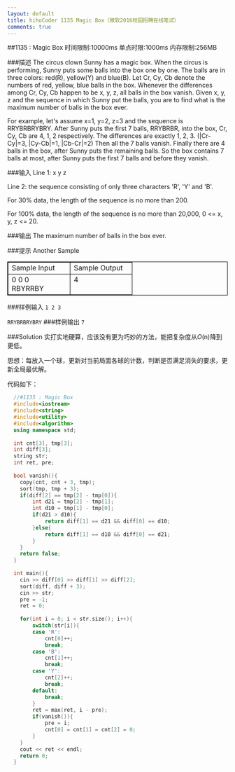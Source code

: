 ```yaml
---
layout: default
title: hihoCoder 1135 Magic Box（微软2016校园招聘在线笔试）
comments: true
---
```


##1135 : Magic Box
时间限制:10000ms
单点时限:1000ms
内存限制:256MB

###描述
The circus clown Sunny has a magic box. When the circus is performing, Sunny puts some balls into the box one by one. The balls are in three colors: red(R), yellow(Y) and blue(B). Let Cr, Cy, Cb denote the numbers of red, yellow, blue balls in the box. Whenever the differences among Cr, Cy, Cb happen to be x, y, z, all balls in the box vanish. Given x, y, z and the sequence in which Sunny put the balls, you are to find what is the maximum number of balls in the box ever.

For example, let's assume x=1, y=2, z=3 and the sequence is RRYBRBRYBRY. After Sunny puts the first 7 balls, RRYBRBR, into the box, Cr, Cy, Cb are 4, 1, 2 respectively. The differences are exactly 1, 2, 3. (|Cr-Cy|=3, |Cy-Cb|=1, |Cb-Cr|=2) Then all the 7 balls vanish. Finally there are 4 balls in the box, after Sunny puts the remaining balls. So the box contains 7 balls at most, after Sunny puts the first 7 balls and before they vanish.

###输入
Line 1: x y z

Line 2: the sequence consisting of only three characters 'R', 'Y' and 'B'.

For 30% data, the length of the sequence is no more than 200.

For 100% data, the length of the sequence is no more than 20,000, 0 <= x, y, z <= 20.

###输出
The maximum number of balls in the box ever.

###提示
Another Sample

<table width="100%" border="1" bordercolor="#000000"><tbody><tr><td style="width:50%;">Sample Input</td><td style="width:50%;">Sample Output</td></tr><tr><td style="width:50%;">0 0 0<br />RBYRRBY &nbsp; &nbsp; &nbsp; &nbsp; &nbsp; &nbsp; </td><td style="width:50%;">4<br /><br /></td></tr></tbody></table>


###样例输入
`1 2 3`

`RRYBRBRYBRY`
###样例输出
`7`

###Solution
实打实地硬算，应该没有更为巧妙的方法，能把复杂度从*O*(n)降到更低。

思想：每放入一个球，更新对当前局面各球的计数，判断是否满足消失的要求，更新全局最优解。

代码如下：

```cpp
  //#1135 : Magic Box
  #include<iostream>
  #include<string>
  #include<utility>
  #include<algorithm>
  using namespace std;
  
  int cnt[3], tmp[3];
  int diff[3];
  string str;
  int ret, pre;
  
  bool vanish(){
  	copy(cnt, cnt + 3, tmp);
  	sort(tmp, tmp + 3);
  	if(diff[2] == tmp[2] - tmp[0]){
  		int d21 = tmp[2] - tmp[1];
  		int d10 = tmp[1] - tmp[0];
  		if(d21 > d10){
  			return diff[1] == d21 && diff[0] == d10;
  		}else{
  			return diff[1] == d10 && diff[0] == d21;
  		}
  	}
  	return false;
  }
  
  int main(){
  	cin >> diff[0] >> diff[1] >> diff[2];
  	sort(diff, diff + 3);
  	cin >> str;
  	pre = -1;
  	ret = 0;
  
  	for(int i = 0; i < str.size(); i++){
  		switch(str[i]){
  		case 'R':
  			cnt[0]++;
  			break;
  		case 'B':
  			cnt[1]++;
  			break;
  		case 'Y':
  			cnt[2]++;
  			break;
  		default:
  			break;
  		}
  		ret = max(ret, i - pre);
  		if(vanish()){
  			pre = i;
  			cnt[0] = cnt[1] = cnt[2] = 0;
  		}
  	}
  	cout << ret << endl;
  	return 0;
  }
```

